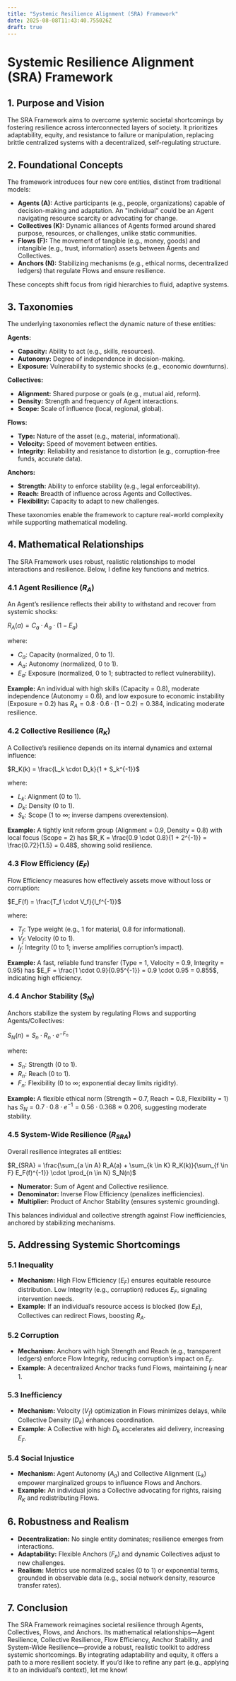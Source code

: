 ```yaml
---
title: "Systemic Resilience Alignment (SRA) Framework"
date: 2025-08-08T11:43:40.755026Z
draft: true
---
```


# Systemic Resilience Alignment (SRA) Framework

## 1. Purpose and Vision

The SRA Framework aims to overcome systemic societal shortcomings by fostering resilience across interconnected layers of society. It prioritizes adaptability, equity, and resistance to failure or manipulation, replacing brittle centralized systems with a decentralized, self-regulating structure.

## 2. Foundational Concepts

The framework introduces four new core entities, distinct from traditional models:

*   **Agents (A):** Active participants (e.g., people, organizations) capable of decision-making and adaptation. An "individual" could be an Agent navigating resource scarcity or advocating for change.
*   **Collectives (K):** Dynamic alliances of Agents formed around shared purpose, resources, or challenges, unlike static communities.
*   **Flows (F):** The movement of tangible (e.g., money, goods) and intangible (e.g., trust, information) assets between Agents and Collectives.
*   **Anchors (N):** Stabilizing mechanisms (e.g., ethical norms, decentralized ledgers) that regulate Flows and ensure resilience.

These concepts shift focus from rigid hierarchies to fluid, adaptive systems.

## 3. Taxonomies

The underlying taxonomies reflect the dynamic nature of these entities:

**Agents:**

*   **Capacity:** Ability to act (e.g., skills, resources).
*   **Autonomy:** Degree of independence in decision-making.
*   **Exposure:** Vulnerability to systemic shocks (e.g., economic downturns).

**Collectives:**

*   **Alignment:** Shared purpose or goals (e.g., mutual aid, reform).
*   **Density:** Strength and frequency of Agent interactions.
*   **Scope:** Scale of influence (local, regional, global).

**Flows:**

*   **Type:** Nature of the asset (e.g., material, informational).
*   **Velocity:** Speed of movement between entities.
*   **Integrity:** Reliability and resistance to distortion (e.g., corruption-free funds, accurate data).

**Anchors:**

*   **Strength:** Ability to enforce stability (e.g., legal enforceability).
*   **Reach:** Breadth of influence across Agents and Collectives.
*   **Flexibility:** Capacity to adapt to new challenges.

These taxonomies enable the framework to capture real-world complexity while supporting mathematical modeling.

## 4. Mathematical Relationships

The SRA Framework uses robust, realistic relationships to model interactions and resilience. Below, I define key functions and metrics.

### 4.1 Agent Resilience ($R_A$)

An Agent’s resilience reflects their ability to withstand and recover from systemic shocks:

$R_A(a) = C_a \cdot A_a \cdot (1 - E_a)$

where:

*   $C_a$: Capacity (normalized, 0 to 1).
*   $A_a$: Autonomy (normalized, 0 to 1).
*   $E_a$: Exposure (normalized, 0 to 1; subtracted to reflect vulnerability).

**Example:** An individual with high skills (Capacity = 0.8), moderate independence (Autonomy = 0.6), and low exposure to economic instability (Exposure = 0.2) has $R_A = 0.8 \cdot 0.6 \cdot (1 - 0.2) = 0.384$, indicating moderate resilience.

### 4.2 Collective Resilience ($R_K$)

A Collective’s resilience depends on its internal dynamics and external influence:

$R_K(k) = \frac{L_k \cdot D_k}{1 + S_k^{-1}}$

where:

*   $L_k$: Alignment (0 to 1).
*   $D_k$: Density (0 to 1).
*   $S_k$: Scope (1 to ∞; inverse dampens overextension).

**Example:** A tightly knit reform group (Alignment = 0.9, Density = 0.8) with local focus (Scope = 2) has $R_K = \frac{0.9 \cdot 0.8}{1 + 2^{-1}} = \frac{0.72}{1.5} = 0.48$, showing solid resilience.

### 4.3 Flow Efficiency ($E_F$)

Flow Efficiency measures how effectively assets move without loss or corruption:

$E_F(f) = \frac{T_f \cdot V_f}{I_f^{-1}}$

where:

*   $T_f$: Type weight (e.g., 1 for material, 0.8 for informational).
*   $V_f$: Velocity (0 to 1).
*   $I_f$: Integrity (0 to 1; inverse amplifies corruption’s impact).

**Example:** A fast, reliable fund transfer (Type = 1, Velocity = 0.9, Integrity = 0.95) has $E_F = \frac{1 \cdot 0.9}{0.95^{-1}} = 0.9 \cdot 0.95 = 0.855$, indicating high efficiency.

### 4.4 Anchor Stability ($S_N$)

Anchors stabilize the system by regulating Flows and supporting Agents/Collectives:

$S_N(n) = S_n \cdot R_n \cdot e^{-F_n}$

where:

*   $S_n$: Strength (0 to 1).
*   $R_n$: Reach (0 to 1).
*   $F_n$: Flexibility (0 to ∞; exponential decay limits rigidity).

**Example:** A flexible ethical norm (Strength = 0.7, Reach = 0.8, Flexibility = 1) has $S_N = 0.7 \cdot 0.8 \cdot e^{-1} = 0.56 \cdot 0.368 \approx 0.206$, suggesting moderate stability.

### 4.5 System-Wide Resilience ($R_{SRA}$)

Overall resilience integrates all entities:

$R_{SRA} = \frac{\sum_{a \in A} R_A(a) + \sum_{k \in K} R_K(k)}{\sum_{f \in F} E_F(f)^{-1}} \cdot \prod_{n \in N} S_N(n)$

*   **Numerator:** Sum of Agent and Collective resilience.
*   **Denominator:** Inverse Flow Efficiency (penalizes inefficiencies).
*   **Multiplier:** Product of Anchor Stability (ensures systemic grounding).

This balances individual and collective strength against Flow inefficiencies, anchored by stabilizing mechanisms.

## 5. Addressing Systemic Shortcomings

### 5.1 Inequality

*   **Mechanism:** High Flow Efficiency ($E_F$) ensures equitable resource distribution. Low Integrity (e.g., corruption) reduces $E_F$, signaling intervention needs.
*   **Example:** If an individual’s resource access is blocked (low $E_F$), Collectives can redirect Flows, boosting $R_A$.

### 5.2 Corruption

*   **Mechanism:** Anchors with high Strength and Reach (e.g., transparent ledgers) enforce Flow Integrity, reducing corruption’s impact on $E_F$.
*   **Example:** A decentralized Anchor tracks fund Flows, maintaining $I_f$ near 1.

### 5.3 Inefficiency

*   **Mechanism:** Velocity ($V_f$) optimization in Flows minimizes delays, while Collective Density ($D_k$) enhances coordination.
*   **Example:** A Collective with high $D_k$ accelerates aid delivery, increasing $E_F$.

### 5.4 Social Injustice

*   **Mechanism:** Agent Autonomy ($A_a$) and Collective Alignment ($L_k$) empower marginalized groups to influence Flows and Anchors.
*   **Example:** An individual joins a Collective advocating for rights, raising $R_K$ and redistributing Flows.

## 6. Robustness and Realism

*   **Decentralization:** No single entity dominates; resilience emerges from interactions.
*   **Adaptability:** Flexible Anchors ($F_n$) and dynamic Collectives adjust to new challenges.
*   **Realism:** Metrics use normalized scales (0 to 1) or exponential terms, grounded in observable data (e.g., social network density, resource transfer rates).

## 7. Conclusion

The SRA Framework reimagines societal resilience through Agents, Collectives, Flows, and Anchors. Its mathematical relationships—Agent Resilience, Collective Resilience, Flow Efficiency, Anchor Stability, and System-Wide Resilience—provide a robust, realistic toolkit to address systemic shortcomings. By integrating adaptability and equity, it offers a path to a more resilient society. If you’d like to refine any part (e.g., applying it to an individual’s context), let me know!